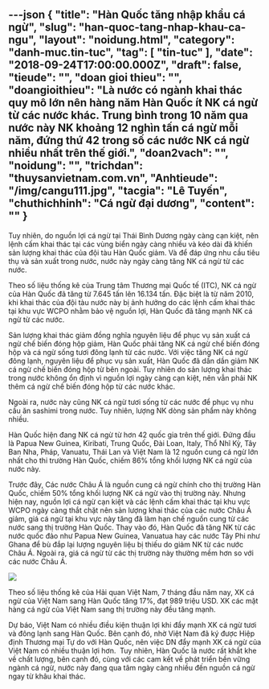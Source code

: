 ---json
{
    "title": "Hàn Quốc tăng nhập khẩu cá ngừ",
    "slug": "han-quoc-tang-nhap-khau-ca-ngu",
    "layout": "noidung.html",
    "category": "danh-muc.tin-tuc",
    "tag": [
        "tin-tuc"
    ],
    "date": "2018-09-24T17:00:00.000Z",
    "draft": false,
    "tieude": "",
    "doan gioi thieu": "",
    "doangioithieu": "Là nước có ngành khai thác quy mô lớn nên hàng năm Hàn Quốc ít NK cá ngừ từ các nước khác. Trung bình trong 10 năm qua nước này NK khoảng 12 nghìn tấn cá ngừ mỗi năm, đứng thứ 42 trong số các nước NK cá ngừ nhiều nhất trên thế giới.",
    "doan2vach": "",
    "noidung": "",
    "trichdan": "thuysanvietnam.com.vn",
    "Anhtieude": "/img/cangu111.jpg",
    "tacgia": "Lê Tuyến",
    "chuthichhinh": "Cá ngừ đại dương",
    "__content__": ""
}
---
<p>Tuy nhi&ecirc;n, do nguồn lợi c&aacute; ngừ tại Th&aacute;i B&igrave;nh Dương ng&agrave;y c&agrave;ng cạn kiệt, n&ecirc;n lệnh cấm khai th&aacute;c tại c&aacute;c v&ugrave;ng biển ng&agrave;y c&agrave;ng nhiều v&agrave; k&eacute;o d&agrave;i đ&atilde; khiến sản lượng khai th&aacute;c của đội t&agrave;u H&agrave;n Quốc giảm. V&agrave; để đ&aacute;p ứng nhu cầu ti&ecirc;u thụ v&agrave; sản xuất trong nước, nước n&agrave;y ng&agrave;y c&agrave;ng tăng NK c&aacute; ngừ từ c&aacute;c nước.</p>

<p>Theo số liệu thống k&ecirc; của Trung t&acirc;m Thương mại Quốc tế (ITC), NK c&aacute; ngừ của H&agrave;n Quốc đ&atilde; tăng từ 7.645 tấn l&ecirc;n 16.134 tấn. Đặc biệt l&agrave; từ năm 2010, khi khai th&aacute;c của đội t&agrave;u nước n&agrave;y bị ảnh hưởng do c&aacute;c lệnh cấm khai th&aacute;c tại khu vực WCPO nhằm bảo vệ nguồn lợi, H&agrave;n Quốc đ&atilde; tăng mạnh NK c&aacute; ngừ từ c&aacute;c nước.</p>

<p>Sản lượng khai th&aacute;c giảm đồng nghĩa nguy&ecirc;n liệu để phục vụ sản xuất c&aacute; ngừ chế biến đ&oacute;ng hộp giảm, H&agrave;n Quốc phải tăng NK c&aacute; ngừ chế biến đ&oacute;ng hộp v&agrave; c&aacute; ngừ sống tươi đ&ocirc;ng lạnh từ c&aacute;c nước. Với việc tăng NK c&aacute; ngừ đ&ocirc;ng lạnh, nguy&ecirc;n liệu để phục vụ sản xuất, H&agrave;n Quốc đ&atilde; dần dần giảm NK c&aacute; ngừ chế biến đ&oacute;ng hộp từ b&ecirc;n ngo&agrave;i. Tuy nhi&ecirc;n do sản lượng khai th&aacute;c trong nước kh&ocirc;ng ổn định v&igrave; nguồn lợi ng&agrave;y c&agrave;ng cạn kiệt, n&ecirc;n vẫn phải NK th&ecirc;m c&aacute; ngừ chế biến đ&oacute;ng hộp từ c&aacute;c nước kh&aacute;c.</p>

<p>Ngo&agrave;i ra, nước n&agrave;y cũng NK c&aacute; ngừ tươi sống từ c&aacute;c nước để phục vụ nhu cầu ăn sashimi trong nước. Tuy nhi&ecirc;n, lượng NK d&ograve;ng sản phẩm n&agrave;y kh&ocirc;ng nhiều.</p>

<p>H&agrave;n Quốc hiện đang NK c&aacute; ngừ từ hơn 42 quốc gia tr&ecirc;n thế giới. Đứng đầu l&agrave; Papua New Guinea, Kiribati, Trung Quốc, Đ&agrave;i Loan, Italy, Thổ Nhĩ Kỳ, T&acirc;y Ban Nha, Ph&aacute;p, Vanuatu, Th&aacute;i Lan v&agrave; Việt Nam l&agrave; 12 nguồn cung c&aacute; ngừ lớn nhất cho thi trường H&agrave;n Quốc, chiếm 86% tổng khối lượng NK c&aacute; ngừ của nước n&agrave;y.</p>

<p>Trước đ&acirc;y, C&aacute;c nước Ch&acirc;u &Aacute; l&agrave; nguồn cung c&aacute; ngừ ch&iacute;nh cho thị trường H&agrave;n Quốc, chiếm 50% tổng khối lượng NK c&aacute; ngừ v&agrave;o thị trường n&agrave;y. Nhưng hiện nay, nguồn lợi c&aacute; ngừ cạn kiệt v&agrave; c&aacute;c lệnh cấm khai th&aacute;c tại khu vực WCPO ng&agrave;y c&agrave;ng thắt chặt n&ecirc;n sản lượng khai th&aacute;c của c&aacute;c nước Ch&acirc;u &Aacute; giảm, gi&aacute; c&aacute; ngừ tại khu vực n&agrave;y tăng đ&atilde; l&agrave;m hạn chế nguồn cung từ c&aacute;c nước sang thị trường H&agrave;n Quốc. Thay v&agrave;o đ&oacute;, H&agrave;n Quốc đ&atilde; tăng NK từ c&aacute;c nước quốc đảo như Papua New Guinea, Vanuatua hay c&aacute;c nước T&acirc;y Phi như Ghana để b&ugrave; đắp lại lượng nguy&ecirc;n liệu bị thiếu do giảm NK từ c&aacute;c nước Ch&acirc;u &Aacute;. Ngo&agrave;i ra, gi&aacute; c&aacute; ngừ từ c&aacute;c thị trường n&agrave;y thường mềm hơn so với c&aacute;c nước Ch&acirc;u &Aacute;.</p>

<p><img src="http://thuysanvietnam.com.vn/uploads/article2/baiviet/nuoitrong/xuat%20khau%20thuy%20san%20han%20quoc%2001.png" /></p>

<p>Theo số liệu thống k&ecirc; của Hải quan Việt Nam, 7 th&aacute;ng đầu năm nay, XK c&aacute; ngừ của Việt Nam sang H&agrave;n Quốc tăng 17%, đạt 989 triệu USD. XK c&aacute;c mặt h&agrave;ng c&aacute; ngừ của Việt Nam sang thị trường n&agrave;y đều tăng mạnh.</p>

<p>Dự b&aacute;o, Việt Nam c&oacute; nhiều điều kiện thuận lợi khi đẩy mạnh XK c&aacute; ngừ tươi v&agrave; đ&ocirc;ng lạnh sang H&agrave;n Quốc. B&ecirc;n cạnh đ&oacute;, nhờ Việt Nam đ&atilde; k&yacute; được Hiệp định Thương mại Tự do với H&agrave;n Quốc, n&ecirc;n việc DN đẩy mạnh XK c&aacute; ngừ của Việt Nam c&oacute; nhiều thuận lợi hơn.&nbsp; Tuy nhi&ecirc;n, H&agrave;n Quốc l&agrave; nước rất khắt khe về chất lượng, b&ecirc;n cạnh đ&oacute;, c&ugrave;ng với c&aacute;c cam kết về ph&aacute;t triển bền vững ng&agrave;nh c&aacute; ngừ, nước n&agrave;y đang qua t&acirc;m ng&agrave;y c&agrave;ng nhiều đến nguồn c&aacute; ngừ ngay từ kh&acirc;u khai th&aacute;c.</p>
